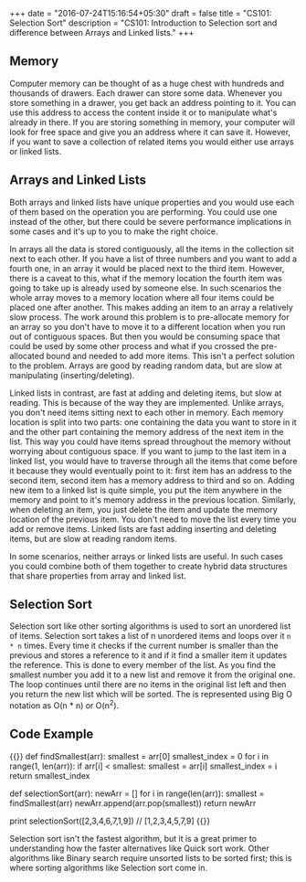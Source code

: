 +++
date = "2016-07-24T15:16:54+05:30"
draft = false
title = "CS101: Selection Sort"
description = "CS101: Introduction to Selection sort and difference between Arrays and Linked lists."
+++

## Memory
Computer memory can be thought of as a huge chest with hundreds and thousands of drawers. Each drawer can store some data. Whenever you store something in a drawer, you get back an address pointing to it. You can use this address to access the content inside it or to manipulate what's already in there. If you are storing something in memory, your computer will look for free space and give you an address where it can save it. However, if you want to save a collection of related items you would either use arrays or linked lists.

## Arrays and Linked Lists
Both arrays and linked lists have unique properties and you would use each of them based on the operation you are performing. You could use one instead of the other, but there could be severe performance implications in some cases and it's up to you to make the right choice.

In arrays all the data is stored contiguously, all the items in the collection sit next to each other. If you have a list of three numbers and you want to add a fourth one, in an array it would be placed next to the third item. However, there is a caveat to this, what if the memory location the fourth item was going to take up is already used by someone else. In such scenarios the whole array moves to a memory location where all four items could be placed one after another. This makes adding an item to an array a relatively slow process. The work around this problem is to pre-allocate memory for an array so you don't have to move it to a different location when you run out of contiguous spaces. But then you would be consuming space that could be used by some other process and what if you crossed the pre-allocated bound and needed to add more items. This isn't a perfect solution to the problem.  Arrays are good by reading random data, but are slow at manipulating (inserting/deleting).

Linked lists in contrast, are fast at adding and deleting items, but slow at reading. This is because of the way they are implemented. Unlike arrays, you don't need items sitting next to each other in memory. Each memory location is split into two parts: one containing the data you want to store in it and the other part containing the memory address of the next item in the list. This way you could have items spread throughout the memory without worrying about contiguous space. If you want to jump to the last item in a linked list, you would have to traverse through all the items that come before it because they would eventually point to it: first item has an address to the second item, second item has a memory address to third and so on.  Adding new item to a linked list is quite simple, you put the item anywhere in the memory and point to it's memory address in the previous location. Similarly, when deleting an item, you just delete the item and update the memory location of the previous item. You don't need to move the list every time you add or remove items. Linked lists are fast adding inserting and deleting items, but are slow at reading random items.

In some scenarios, neither arrays or linked lists are useful. In such cases you could combine both of them together to create hybrid data structures that share properties from array and linked list.

## Selection Sort
Selection sort like other sorting algorithms is used to sort an unordered list of items. Selection sort takes a list of n unordered items and loops over it `n * n` times. Every time it checks if the current number is smaller than the previous and stores a reference to it and if it find a smaller item it updates the reference. This is done to every member of the list. As you find the smallest number you add it to a new list and remove it from the original one.  The loop continues until there are no items in the original list left and then you return the new list which will be sorted. The is represented using Big O notation as O(n * n) or O(n<sup>2</sup>).

## Code Example
{{<highlight python>}}
def findSmallest(arr):
  smallest = arr[0]
  smallest_index = 0
  for i in range(1, len(arr)):
    if arr[i] < smallest:
    smallest = arr[i]
    smallest_index = i
    return smallest_index

def selectionSort(arr):
  newArr = []
  for i in range(len(arr)):
    smallest = findSmallest(arr)
    newArr.append(arr.pop(smallest))
  return newArr

print selectionSort([2,3,4,6,7,1,9])
// [1,2,3,4,5,7,9]
{{</highlight>}}

Selection sort isn't the fastest algorithm, but it is a great primer to understanding how the faster alternatives like Quick sort work. Other algorithms like Binary search require unsorted lists to be sorted first; this is where sorting algorithms like Selection sort come in.

